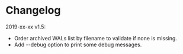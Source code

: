 Changelog
=========

2019-xx-xx v1.5:

  - Order archived WALs list by filename to validate if none is missing.
  - Add --debug option to print some debug messages.
  